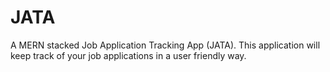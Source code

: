 # JATA
A MERN stacked Job Application Tracking App (JATA). This application will keep track of your job applications in a user friendly way. 
